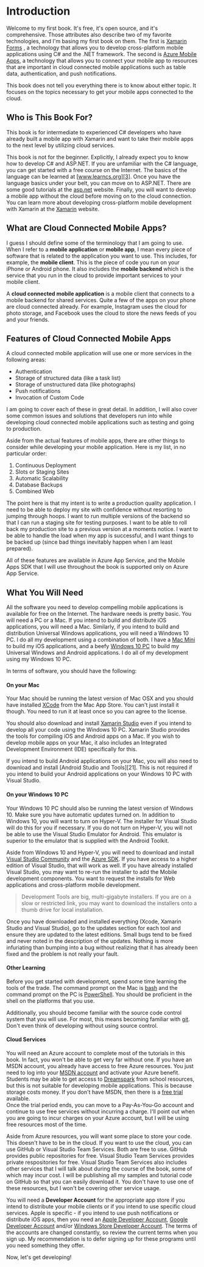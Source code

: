 # Introduction

Welcome to my first book.  It's free, it's open source, and it's comprehensive.
Those attributes also describe two of my favorite technologies, and I'm basing
my first book on them.  The first is [Xamarin Forms][1] , a technology that
allows you to develop cross-platform mobile applications using C# and the .NET
framework.  The second is [Azure Mobile Apps][2], a technology that allows
you to connect your mobile app to  resources that are important in cloud
connected mobile applications such as table data, authentication, and push
notifications.

This book does not tell you everything there is to know about either topic.  It
focuses on the topics necessary to get your mobile apps connected to the cloud.

## Who is This Book For?

This book is for intermediate to experienced C# developers who have already
built a mobile app with Xamarin and want to take their mobile apps to the next
level by utilizing cloud services.

This book is not for the beginner.  Explicitly, I already expect you to know how
to develop C# and ASP.NET.  If you are unfamiliar with the C# language, you can
get started with a free course on the Internet.  The basics of the language can
be learned at [www.learncs.org][3].  Once you have the
language basics under your belt, you can move on to ASP.NET. There are some good
tutorials at the [asp.net][4] website.  Finally, you will want
to develop a mobile app without the cloud before moving on to the cloud
connection.  You can learn more about developing cross-platform mobile
development with Xamarin at the [Xamarin][5] website.


## What are Cloud Connected Mobile Apps?

I guess I should define some of the terminology that I am going to use.  When I
refer to a **mobile application** or **mobile app**, I mean every piece of
software that is related to the application you want to use.  This includes, for
example, the **mobile client**. This is the piece of code you run on your iPhone
or Android phone.  It also includes the **mobile backend** which is the service
that you run in the cloud to provide important services to your mobile client.

A **cloud connected mobile application** is a mobile client that connects to a
mobile backend for shared services.  Quite a few of the apps on your phone are
cloud connected already.  For example, Instagram uses the cloud for photo
storage, and Facebook uses the cloud to store the news feeds of you and your
friends.

## Features of Cloud Connected Mobile Apps

A cloud connected mobile application will use one or more services in the
following areas:

* Authentication
* Storage of structured data (like a task list)
* Storage of unstructured data (like photographs)
* Push notifications
* Invocation of Custom Code

I am going to cover each of these in great detail.  In addition, I will also
cover some common issues and solutions that developers run into while developing
cloud connected mobile applications such as testing and going to production.  

Aside from the actual features of mobile apps, there are other things to
consider while developing your mobile application.  Here is my list, in no
particular order:

1. Continuous Deployment
2. Slots or Staging Sites
3. Automatic Scalability
4. Database Backups
5. Combined Web

The point here is that my intent is to write a production quality application.
I need to be able to deploy my site with confidence without resorting to jumping
through hoops.  I want to run multiple versions of the backend so that I can run
a staging site for testing purposes.  I want to be able to roll back my
production site to a previous version at a moments notice.  I want to be able to
handle the load when my app is successful, and I want things to be backed up
(since bad things inevitably happen when I am least prepared).

All of these features are available in Azure App Service, and the Mobile Apps
SDK that I will use throughout the book is supported only on Azure App Service.

## What You Will Need

All the software you need to develop compelling mobile applications is available
for free on the Internet.  The hardware needs is pretty basic. You will need a
PC or a Mac.  If you intend to build and distribute iOS applications, you will
need a Mac.  Similarly, if you intend to build and distribution Universal
Windows applications, you will need a Windows 10 PC.  I do all my development
using a combination of both.  I have a [Mac Mini][6] to build my iOS applications,
and a beefy [Windows 10 PC][7] to build my Universal Windows and Android
applications.  I do all of my development using my Windows 10 PC.

In terms of software, you should have the following:

#### On your Mac

Your Mac should be running the latest version of Mac OSX and you should have
installed [XCode][8] from the Mac App Store.  You can't just install it though.
You need to run it at least once so you can agree to the license.

You should also download and install [Xamarin Studio][9] even if you intend to
develop all your code using the Windows 10 PC.  Xamarin Studio provides the
tools for compiling iOS and Android apps on a Mac.  If you wish to develop
mobile apps on your Mac, it also includes an Integrated Development Environment
(IDE) specifically for this.

If you intend to build Android applications on your Mac, you will also need to
download and install [Android Studio and Tools][21].  This is not required if
you intend to build your Android applications on your Windows 10 PC with Visual
Studio.

#### On your Windows 10 PC

Your Windows 10 PC should also be running the latest version of Windows 10. Make
sure you have automatic updates turned on.  In addition to Windows 10, you will
want to turn on Hyper-V. The installer for Visual Studio will do this for you if
necessary.  If you do not turn on Hyper-V, you will not be able to use the
Visual Studio Emulator for Android.  This emulator is superior to the emulator
that is supplied with the Android Toolkit.

Aside from Windows 10 and Hyper-V, you will need to download and install
[Visual Studio Community][10] and the [Azure SDK][11].  If you have access to
a higher edition of Visual Studio, that will work as well.  If you have already
installed Visual Studio, you may want to re-run the installer to add the Mobile
development components.  You want to request the installs for Web applications
and cross-platform mobile development.

> Development Tools are big, multi-gigabyte installers.  If you are on a slow or
restricted link, you may want to download the installers onto a thumb drive for
local installation.

Once you have downloaded and installed everything (Xcode, Xamarin Studio and
Visual Studio), go to the updates section for each tool and ensure they are
updated to the latest editions.  Small bugs tend to be fixed and never noted in
the description of the updates.  Nothing is more infuriating than bumping into a
bug without realizing that it has already been fixed and the problem is not
really your fault.

#### Other Learning

Before you get started with development, spend some time learning the tools of
the trade.  The command prompt on the Mac is [bash][12] and the command prompt
on the PC is [PowerShell][13].  You should be proficient in the shell on the
platforms that you use.

Additionally, you should become familiar with the source code control system
that you will use.  For most, this means becoming familiar with
[git][14].  Don't even think of developing without using source control.

#### Cloud Services

You will need an Azure account to complete most of the tutorials in this book.
In fact, you won't be able to get very far without one. If you have an MSDN
account, you already have access to free Azure resources.  You just need to log
into your [MSDN account][15] and activate your Azure benefit.  Students may be
able to get access to [Dreamspark][16] from school resources, but this is not
suitable for developing mobile applications.  This is because storage costs
money.  If you don't have MSDN, then there is a [free trial][17] available.  
Once the trial period ends, you can move to a Pay-As-You-Go account and continue
to use free services without incurring a charge. I'll point out when you are
going to incur charges on your Azure account, but I will be using free resources
most of the time.

Aside from Azure resources, you will want some place to store your code.  This
doesn't have to be in the cloud.  If you want to use the cloud, you can use
GitHub or Visual Studio Team Services.  Both are free to use.  GitHub provides
public repositories for free.  Visual Studio Team Services provides private
respositories for free.  Visual Studio Team Services also includes other
services that I will talk about during the course of the book, some of which may
incur cost.  I will be publishing all my samples and tutorial code on GitHub so
that you can easily download it.  You don't have to use one of these resources,
but I won't be covering other service usage.

You will need a **Developer Account** for the appropriate app store if you
intend to distribute your mobile clients or if you intend to use specific cloud
services.  Apple is specific - if you intend to use push notifications or
distribute iOS apps, then you need an [Apple Developer Account][18],
[Google Developer Account][19] and/or [Windows Store Developer Account][20].
The terms of the accounts are changed constantly, so review the current terms
when you sign up.  My recommendation is to defer signing up for these programs
until you need something they offer.

Now, let's get developing!

[1]: https://www.xamarin.com/forms
[2]: https://aka.ms/azuremobileapps
[3]: http://www.learncs.org/
[4]: http://www.asp.net/
[5]: https://developer.xamarin.com/
[6]: http://www.apple.com/shop/buy-mac/mac-mini?product=MGEQ2LL/A&step=config#
[7]: http://www.intel.com/content/www/us/en/nuc/change-the-game-with-nuc.html
[8]: https://itunes.apple.com/us/app/xcode/id497799835?mt=12
[9]: https://www.xamarin.com/platform
[10]: https://www.visualstudio.com/products/visual-studio-community-vs
[11]: https://azure.microsoft.com/en-us/downloads/
[12]: http://guide.bash.academy/
[13]: https://mva.microsoft.com/en-us/training-courses/getting-started-with-powershell-3-0-jump-start-8276
[14]: https://try.github.io/levels/1/challenges/1
[15]: https://msdn.microsoft.com/en-us/default.aspx
[16]: https://www.dreamspark.com/Product/Product.aspx?productid=99
[17]: https://azure.microsoft.com/en-us/free/
[18]: https://developer.apple.com/programs/
[19]: https://play.google.com/apps/publish/signup
[20]: https://developer.microsoft.com/en-us/store/register
